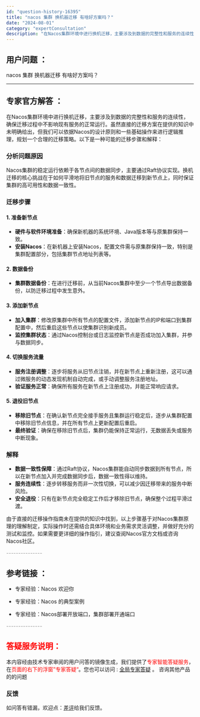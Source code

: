 ```yaml
---
id: "question-history-16395"
title: "nacos 集群 换机器迁移 有啥好方案吗？"
date: "2024-08-01"
category: "expertConsultation"
description: "在Nacos集群环境中进行换机迁移，主要涉及到数据的完整性和服务的连续性，确保迁移过程中不影响现有服务的正常运行。虽然直接的迁移方案在提供的知识中未明确给出，但我们可以依据Nacos的设计原则和一些基础操作来进行逻辑推理，规划一个合理的迁移策略。以下是一种可能的迁移步骤和解释：### 分析问题原因N"
---
```


## 用户问题 ： 
 nacos 集群 换机器迁移 有啥好方案吗？  

---------------
## 专家官方解答 ：

在Nacos集群环境中进行换机迁移，主要涉及到数据的完整性和服务的连续性，确保迁移过程中不影响现有服务的正常运行。虽然直接的迁移方案在提供的知识中未明确给出，但我们可以依据Nacos的设计原则和一些基础操作来进行逻辑推理，规划一个合理的迁移策略。以下是一种可能的迁移步骤和解释：

### 分析问题原因

Nacos集群的稳定运行依赖于各节点间的数据同步，主要通过Raft协议实现。换机迁移的核心挑战在于如何平滑地将旧节点的服务和数据迁移到新节点上，同时保证集群的高可用性和数据一致性。

### 迁移步骤

#### 1. 准备新节点
- **硬件与软件环境准备**：确保新机器的系统环境、Java版本等与原集群保持一致。
- **安装Nacos**：在新机器上安装Nacos，配置文件需与原集群保持一致，特别是集群配置部分，包括集群节点地址列表等。

#### 2. 数据备份
- **集群数据备份**：在进行迁移前，从当前Nacos集群中至少一个节点导出数据备份，以防迁移过程中发生意外。

#### 3. 添加新节点
- **加入集群**：修改原集群中所有节点的配置文件，添加新节点的IP和端口到集群配置中，然后重启这些节点以使集群识别新成员。
- **监控集群状态**：通过Nacos控制台或日志监控新节点是否成功加入集群，并参与数据同步。

#### 4. 切换服务流量
- **服务注册调整**：逐步将服务从旧节点注销，并在新节点上重新注册，这可以通过微服务的动态发现机制自动完成，或手动调整服务注册地址。
- **验证服务正常**：确保所有服务在新节点上注册成功，并能正常响应请求。

#### 5. 退役旧节点
- **移除旧节点**：在确认新节点完全接手服务且集群运行稳定后，逐步从集群配置中移除旧节点信息，并在所有节点上更新配置后重启。
- **最终验证**：确保在移除旧节点后，集群仍能保持正常运行，无数据丢失或服务中断现象。

### 解释

- **数据一致性保障**：通过Raft协议，Nacos集群能自动同步数据到所有节点，所以在新节点加入并完成数据同步后，数据一致性得以维持。
- **服务连续性**：逐步转移服务而非一次性切换，可以减少因迁移带来的服务中断风险。
- **安全退役**：只有在新节点完全稳定工作后才移除旧节点，确保整个过程平滑过渡。

由于直接的迁移操作指南未在提供的知识中找到，以上步骤基于对Nacos集群原理的理解制定，实际操作时还需结合具体环境和业务需求灵活调整，并做好充分的测试和监控。如果需要更详细的操作指引，建议查阅Nacos官方文档或咨询Nacos社区。


<font color="#949494">---------------</font> 


## 参考链接 ：

* 专家经验：Nacos 欢迎你 
 
 * 专家经验：Nacos 的典型案例 
 
 * 专家经验：Nacos部署开放端口，集群部署开通端口 


 <font color="#949494">---------------</font> 
 


## <font color="#FF0000">答疑服务说明：</font> 

本内容经由技术专家审阅的用户问答的镜像生成，我们提供了<font color="#FF0000">专家智能答疑服务</font>，在<font color="#FF0000">页面的右下的浮窗”专家答疑“</font>。您也可以访问 : [全局专家答疑](https://answer.opensource.alibaba.com/docs/intro) 。 咨询其他产品的的问题

### 反馈
如问答有错漏，欢迎点：[差评](https://ai.nacos.io/user/feedbackByEnhancerGradePOJOID?enhancerGradePOJOId=16409)给我们反馈。
